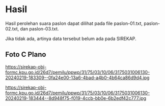 # Hasil

Hasil perolehan suara paslon dapat dilihat pada file paslon-01.txt, paslon-02.txt, dan paslon-03.txt.

Jika tidak ada, artinya data tersebut belum ada pada SIREKAP.

## Foto C Plano

https://sirekap-obj-formc.kpu.go.id/26d7/pemilu/ppwp/31/75/03/10/06/3175031006130-20240219-183309--0fa24e00-13a6-4bad-a4b0-4b64ca86d9d4.jpg

https://sirekap-obj-formc.kpu.go.id/26d7/pemilu/ppwp/31/75/03/10/06/3175031006130-20240219-183444--8d948f75-f019-4ccb-bb0e-6b2edf42c777.jpg

